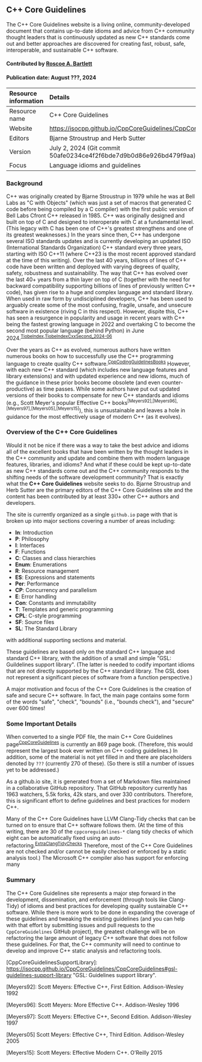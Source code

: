 ## C++ Core Guidelines

<!-- deck text start -->
The C++ Core Guidelines website is a living online, community-developed document that contains up-to-date idioms and advice from C++ community thought leaders that is continuously updated as new C++ standards come out and better approaches are discovered for creating fast, robust, safe, interoperable, and sustainable C++ software.
<!-- deck text end -->

#### Contributed by [Roscoe A. Bartlett](https://github.com/bartlettroscoe "Roscoe A. Bartlett")
#### Publication date: August ???, 2024

Resource information | Details
:--- | :---
Resource name | C++ Core Guidelines
Website | https://isocpp.github.io/CppCoreGuidelines/CppCoreGuidelines
Editors | Bjarne Stroustrup and Herb Sutter
Version | July 2, 2024 (Git commit 50afe0234ce4f2f6bde7d9b0d86e926bd479f9aa)
Focus | Language idioms and guidelines


### Background

C++ was originally created by Bjarne Stroustrup in 1979 while he was at Bell Labs as "C with Objects" (which was just a set of macros that generated C code before being compiled by a C compiler) with the first public version of Bell Labs Cfront C++ released in 1985.
C++ was originally designed and built on top of C and designed to interoperate with C at a fundamental level.
(This legacy with C has been one of C++'s greatest strengthens and one of its greatest weaknesses.)
In the years since then, C++ has undergone several ISO standards updates and is currently developing an updated ISO (International Standards Organization) C++ standard every three years, starting with ISO C++11 (where C++23 is the most recent approved standard at the time of this writing).
Over the last 40 years, billions of lines of C++ code have been written and deployed with varying degrees of quality, safety, robustness and sustainability.
The way that C++ has evolved over the last 40+ years from a thin layer on top of C (together with the need for backward compatibility supporting billions of lines of previously written C++ code), has given rise to a huge and complex language and standard library.
When used in raw form by undisciplined developers, C++ has been used to arguably create some of the most confusing, fragile, unsafe, and unsecure software in existence (riving C in this respect).
However, dispite this, C++ has seen a resurgence in popularity and usage in recent years with C++ being the fastest growing language in 2022 and overtaking C to become the second most popular language (behind Python) in June 2024.<sup>[TiobeIndex],[TiobeIndexCxxSecond_2024-06]</sup>

Over the years as C++ as evolved, numerous authors have written numerous books on how to successfully use the C++ programming language to create quality C++ software.<sup>[CppCodingGuidelinesBooks]</sup>
However, with each new C++ standard (which includes new language features and library extensions) and with updated experience and new idioms, much of the guidance in these prior books become obsolete (and even counter-productive) as time passes.
While some authors have put out updated versions of their books to compensate for new C++ standards and idioms (e.g., Scott Meyer's popular Effective C++ books<sup>[Meyers92],[Meyers96],[Meyers97],[Meyers05],[Meyers15]</sup>), this is unsustainable and leaves a hole in guidance for the most effectively usage of modern C++ (as it evolves).


### Overview of the C++ Core Guidelines

Would it not be nice if there was a way to take the best advice and idioms all of the excellent books that have been written by the thought leaders in the C++ community and update and combine them with modern language features, libraries, and idioms?
And what if these could be kept up-to-date as new C++ standards come out and the C++ community responds to the shifting needs of the software development community?
That is exactly what the **C++ Core Guidelines** website seeks to do.
Bjarne Stroustrup and Herb Sutter are the primary editors of the C++ Core Guidelines site and the content has been contributed by at least 330+ other C++ authors and developers.

The site is currently organized as a single `github.io` page with that is broken up into major sections covering a number of areas including:

* **In**: Introduction
* **P**: Philosophy
* **I**: Interfaces
* **F**: Functions
* **C**: Classes and class hierarchies
* **Enum**: Enumerations
* **R**: Resource management
* **ES**: Expressions and statements
* **Per**: Performance
* **CP**: Concurrency and parallelism
* **E**: Error handling
* **Con**: Constants and immutability
* **T**: Templates and generic programming
* **CPL**: C-style programming
* **SF**: Source files
* **SL**: The Standard Library

with additional supporting sections and material.

These guidelines are based only on the standard C++ language and standard C++ library, with the addition of a small and simple "GSL: Guildelines support library".
(The latter is needed to codify important idioms that are not directly supported by the C++ standard library.
The GSL does not represent a significant pieces of software from a function perspective.)

A major motivation and focus of the C++ Core Guidelines is the creation of safe and secure C++ software.
In fact, the main page contains some form of the words "safe", "check", "bounds" (i.e., "bounds check"), and "secure" over 600 times!

<!--- safe=182, safety=75, safely=15, unsafe=10, check=199, checked=47, unchecked=5, bounds=65, secure=1, security =16, --->


### Some Important Details

When converted to a single PDF file, the main C++ Core Guidelines page<sup>[CppCoreGuidelines]</sup> is currently an 869 page book.
(Therefore, this would represent the largest book ever written on C++ coding guidelines.)
In addition, some of the material is not yet filled in and there are placeholders denoted by `???` (currently 270 of these).
(So there is still a number of issues yet to be addressed.)

As a github.io site, it is generated from a set of Markdown files maintained in a collaborative GitHub repository.
That GitHub repository currently has 1963 watchers, 5.5k forks, 42k stars, and over 330 contributors.
Therefore, this is significant effort to define guidelines and best practices for modern C++.

Many of the C++ Core Guidelines have LLVM Clang-Tidy checks that can be turned on to ensure that C++ software follows them.
(At the time of this writing, there are 30 of the `cppcoreguidelines-*` clang tidy checks of which eight can be automatically fixed using an auto-refactoring.<sup>[ExtraClangTidyChecks]</sup>
Therefore, most of the C++ Core Guidelines are not checked and/or cannot be easily checked or enforced by a static analysis tool.)
The Microsoft C++ compiler also has support for enforcing many


### Summary

The C++ Core Guidelines site represents a major step forward in the development, dissemination, and enforcement (through tools like Clang-Tidy) of idioms and best practices for developing quality sustainable C++ software.
While there is more work to be done in expanding the coverage of these guidelines and tweaking the existing guidelines (and you can help with that effort by submitting issues and pull requests to the `CppCoreGuidelines` GitHub project), the greatest challenge will be on refactoring the large amount of legacy C++ software that does not follow these guidelines.
For that, the C++ community will need to continue to develop and improve C++ static analysis and refactoring tools.


<!---
Publish: yes
Topics: ???
Pinned: no
RSS update: ???
--->

<!--- ToDo:

* Run wikize-refs.py and fix any problems ...

* Edit using grammarly.com ...

--->



<!--- References --->

[CppCoreGuidelines]: https://isocpp.github.io/CppCoreGuidelines/CppCoreGuidelines "C++ Core Guildelines: github.io site"

[CppCodingGuidelinesBooks]: https://isocpp.github.io/CppCoreGuidelines/CppCoreGuidelines#rfbooks-books-with-coding-guidelines "C++ Coding Guidelines Books"

[CppCoreGuidelinesSupportLibrary]: https://isocpp.github.io/CppCoreGuidelines/CppCoreGuidelines#gsl-guidelines-support-library "GSL: Guidelines support library".

[Meyers92]: Scott Meyers: Effective C++, First Edition. Addison-Wesley 1992

[Meyers96]: Scott Meyers: More Effective C++. Addison-Wesley 1996

[Meyers97]: Scott Meyers: Effective C++, Second Edition. Addison-Wesley 1997

[Meyers05] Scott Meyers: Effective C++, Third Edition. Addison-Wesley 2005

[Meyers15]: Scott Meyers: Effective Modern C++. O’Reilly 2015

[TiobeIndexCxxSecond_2024-06]: https://www.techrepublic.com/article/tiobe-index-june-2024 "TIOBE Programming Language Index News (June 2024): C++ Rises to Second Place {Megan Crouse, TechRepublic, June 11, 2024}"

[TiobeIndex]: https://www.tiobe.com/tiobe-index/ "Tiobe Programming Language Index"

[ExtraClangTidyChecks]: https://clang.llvm.org/extra/clang-tidy/checks/list.html "Extra Clang Tidy Checks"
